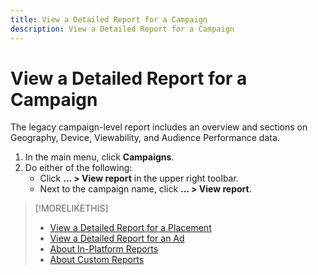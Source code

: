 ```yaml
---
title: View a Detailed Report for a Campaign
description: View a Detailed Report for a Campaign
---
```


# View a Detailed Report for a Campaign

The legacy campaign-level report includes an overview and sections on Geography, Device, Viewability, and Audience Performance data.

1. In the main menu, click **Campaigns**.
1. Do either of the following:
    * Click **... > View report** in the upper right toolbar.
    * Next to the campaign name, click  **... > View report**.

>[!MORELIKETHIS]
>
>* [View a Detailed Report for a Placement](/help/dsp/campaign-management/placements/placement-view-report.md)
>* [View a Detailed Report for an Ad](/help/dsp/campaign-management/ads/ad-view-report.md)
>* [About In-Platform Reports](/help/dsp/campaign-management/reports/campaign-reports-about.md)
>* [About Custom Reports](/help/dsp/reports/report-about.md)
